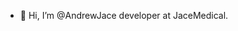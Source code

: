 - 👋 Hi, I’m @AndrewJace developer at JaceMedical.

<!---
AndrewJace/AndrewJace is a ✨ special ✨ repository because its `README.md` (this file) appears on your GitHub profile.
You can click the Preview link to take a look at your changes.
--->
